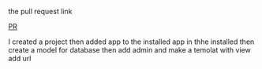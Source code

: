 the pull request link

[PR](https://github.com/aliwalid96/django-models/pull/2)

I created a project then added app to the installed app in thhe installed 
then create a model for database then add admin and make a temolat with view add url 